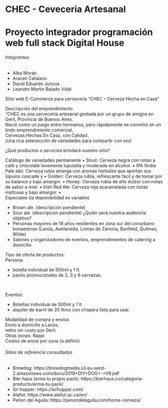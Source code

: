 ﻿# CHEC - Ceveceria Artesanal #
<h1>Proyecto integrador programación web full stack Digital House</h1>
<h6>Integrantes:</h6>
<ul>
  <li>Alba Morán</li>
  <li>Araceli Catalano</li>
  <li>David Eduardo Juncos</li>
  <li>Leandro Martin Balado Vidal</li>
</ul>

Sitio web E-Commerce para cervecería 
“CHEC – Cerveza Hecha en Casa”
<p>Descripción del emprendimiento <br>
“CHEC es una cervecería artesanal gestada por un grupo de amigos en Gerli, Provincia de Buenos Aires.<br> 
Nació como un juego entre hermanos, pero rápidamente se convirtió en un lindo emprendimiento comercial.<br>
Cervezas Hechas En Casa, con Calidad.<br> 
¡Una rica selecección de variedades para compartir con vos!</p>
¿Qué productos o servicios brindará nuestro sitio? 

Catálogo de variedades permanente
•	Stout: Cerveza negra con notas a café y chocolate levemente lupulada y moderada en alcohol.
•	IPA (India Pale ale): Cerveza rubia amarga con aromas herbales que aportan sus lúpulos cascade y 
•	Golden: Cerveza rubia, refrescante fácil y de tomar por su balance y bajo amargor.
•	Honey: Cerveza rubia de alto dulzor con notas de sabor a miel. 
•	Irish Red Ale: Cerveza roja acaramelada con notas maltosas y bajo amargor.
•	
Especiales (la disponibilidad es variable) 
-	Brown ale. (descripción pendiente)
-	Sour ale.  (descripción pendiente)
¿Quién será nuestra audiencia objetivo? 
-	Personas mayores de 18 años residentes en zona sur del conurbano bonaerense (Lanús, Avellaneda, Lomas de Zamora, Banfield, Quilmes, Wilde)
-	Salones y organizadores de eventos, emprendimientos de catering a domicilio.

Tipo de oferta de productos:<br>
Persona: <br>
<ul>
  <li>botella individual de 500ml y 1 lt. </li>
  <li>packs promocionales de 2, 3 y 6 cervezas. </li>
</ul>
<br>

Eventos: <br>
<ul>
  <li>Botellas individual de 500ml y 1 lt</li>
  <li> alquiler de barril de 20 litros con chopera lista para usar.</li>
</ul>

Modalidad de compra y envíos<br>
Envío a domicilio a Lanús,<br>
retiro sin costo por Gerli. <br>
Otras zonas: Rappi<br>
Costos de envío por zona (a definir)<br>

<h6>Sitios de referencia consultados</h6>
<ul>
  <li>Brewdog: https://brewdogmedia.s3.eu-west-2.amazonaws.com/docs/2019+DIY+DOG+-+V8.pdf</li>
  <li>Bier haus (arma tu propio pack): https://bierhaus.co/categoria-producto/arma-tu-pack/</li>
  <li>Sir hopper: https://sirhopper.com/</li>
  <li>Alafut: https://www.alafut.qc.ca/en/</li>
  <li>Peñon del Aguila: https://penondelaguila.com/home-cerveza/</li>
</ul>

